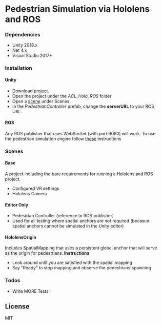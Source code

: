 # Pedestrian Simulation via Hololens and ROS

### Dependencies
* Unity 2018.x
* Net 4.x
* Visual Studio 2017+

### Installation

#### Unity
* Download project.
* Open the project under the *ACL_Holo_ROS* folder
* Open a [scene](#Scenes) under Scenes
* In the *PedestrianController* prefab, change the **serverURL** to your ROS URL.
#### ROS
Any ROS publisher that uses WebSocket (with port 9090) will work. To use the pedestrian simulation engine follow [these](https://github.com/blutjens/pedestrian_simulation) instructions


### Scenes
#### Base 
A project including the bare requirements for running a Hololens and ROS project.
* Configured VR settings
* Hololens Camera
#### Editor Only
* Pedestrian Controller (reference to ROS publisher)
* Used for all testing where spatial anchors are not required (becasue spatial anchors cannot be simulated in the Unity editor)
####  HololensOrigin
Includes SpatialMapping that uses a persistent global anchor that will serve as the origin for pedestrians.
**Instructions**
- Look around until you are satisfied with the spatial mapping
- Say "Ready" to stop mapping and observe the pedestrians spawning

### Todos

 - Write MORE Tests

License
----

MIT
